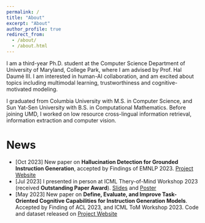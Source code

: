 ```yaml
---
permalink: /
title: "About"
excerpt: "About"
author_profile: true
redirect_from: 
  - /about/
  - /about.html
---
```


I am a third-year Ph.D. student at the Computer Science Department of University of Maryland, College Park, where I am advised by Prof. Hal Daumé III. I am interested in human-AI collaboration, and am excited about topics including multimodal learning, trustworthiness and cognitive-motivated modeling.

I graduated from Columbia University with M.S. in Computer Science, and Sun Yat-Sen University with B.S. in Computational Mathematics. Before joining UMD, I worked on low resource cross-lingual information retrieval, information extraction and computer vision.


# News

* [Oct 2023]  New paper on **Hallucination Detection for Grounded Instruction Generation**, accepted by Findings of EMNLP 2023. [Project Website](https://lingjunzhao.github.io/hallucination_detection.html)
* [Jul 2023]  I presented in person at ICML Thery-of-Mind Workshop 2023 (received **Outstanding Paper Award**). [Slides](https://lingjunzhao.github.io/resources/acl_talk.pdf) and [Poster](https://lingjunzhao.github.io/resources/ToM_poster.pdf)
* [May 2023]  New paper on **Define, Evaluate, and Improve Task-Oriented Cognitive Capabilities for Instruction Generation Models**. Accepted by Finding of ACL 2023, and ICML ToM Workshop 2023. Code and dataset released on [Project Website](https://lingjunzhao.github.io/coop_instruction.html)

